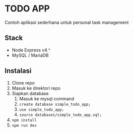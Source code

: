 # TODO APP
Contoh aplikasi sederhana untuk personal task management

## Stack
- Node Express v4.^
- MySQL / MariaDB

## Instalasi
1. Clone repo
2. Masuk ke direktori repo
2. Siapkan database
	1. Masuk ke mysql command
	2. `create database simple_todo_app;`
	3. `use simple_todo_app;`
	4. `source databases/simple_todo_app.sql;`
2. `npm install`
3. `npm run dev`
